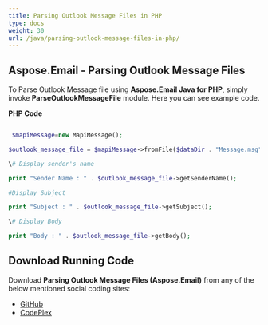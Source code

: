 ```yaml
---
title: Parsing Outlook Message Files in PHP
type: docs
weight: 30
url: /java/parsing-outlook-message-files-in-php/
---
```


## **Aspose.Email - Parsing Outlook Message Files**
To Parse Outlook Message file using **Aspose.Email Java for PHP**, simply invoke **ParseOutlookMessageFile** module. Here you can see example code.

**PHP Code**

``` php

 $mapiMessage=new MapiMessage();

$outlook_message_file = $mapiMessage->fromFile($dataDir . "Message.msg");

\# Display sender's name

print "Sender Name : " . $outlook_message_file->getSenderName();

#Display Subject

print "Subject : " . $outlook_message_file->getSubject();

\# Display Body

print "Body : " . $outlook_message_file->getBody();

```
## **Download Running Code**
Download **Parsing Outlook Message Files (Aspose.Email)** from any of the below mentioned social coding sites:

- [GitHub](https://github.com/aspose-email/Aspose.Email-for-Java/blob/master/Plugins/Aspose_Email_Java_for_PHP/src/aspose/email/ProgrammingOutlook/WorkingWithOutlookMessageFiles/ParseOutlookMessageFile.php)
- [CodePlex](https://asposeemailjavaphp.codeplex.com/SourceControl/latest#src/aspose/email/ProgrammingOutlook/WorkingWithOutlookMessageFiles/ParseOutlookMessageFile.php)
